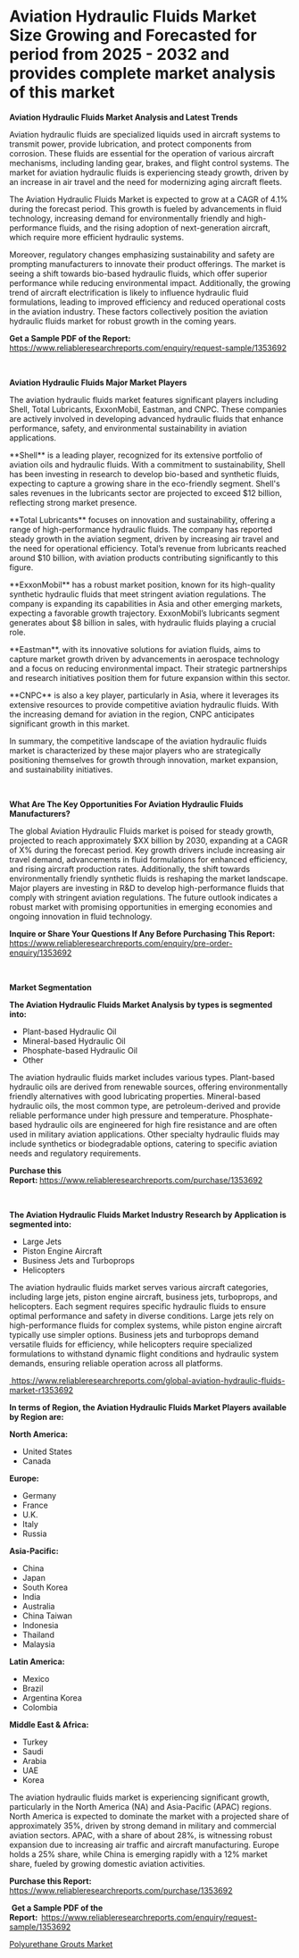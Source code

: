 <p><h1>Aviation Hydraulic Fluids Market Size Growing and Forecasted for period from 2025 - 2032 and provides complete market analysis of this market</h1></p><p><strong>Aviation Hydraulic Fluids Market Analysis and Latest Trends</strong></p>
<p><p>Aviation hydraulic fluids are specialized liquids used in aircraft systems to transmit power, provide lubrication, and protect components from corrosion. These fluids are essential for the operation of various aircraft mechanisms, including landing gear, brakes, and flight control systems. The market for aviation hydraulic fluids is experiencing steady growth, driven by an increase in air travel and the need for modernizing aging aircraft fleets.</p><p>The Aviation Hydraulic Fluids Market is expected to grow at a CAGR of 4.1% during the forecast period. This growth is fueled by advancements in fluid technology, increasing demand for environmentally friendly and high-performance fluids, and the rising adoption of next-generation aircraft, which require more efficient hydraulic systems.</p><p>Moreover, regulatory changes emphasizing sustainability and safety are prompting manufacturers to innovate their product offerings. The market is seeing a shift towards bio-based hydraulic fluids, which offer superior performance while reducing environmental impact. Additionally, the growing trend of aircraft electrification is likely to influence hydraulic fluid formulations, leading to improved efficiency and reduced operational costs in the aviation industry. These factors collectively position the aviation hydraulic fluids market for robust growth in the coming years.</p></p>
<p><strong>Get a Sample PDF of the Report:&nbsp;</strong> <a href="https://www.reliableresearchreports.com/enquiry/request-sample/1353692?utm_campaign=2252&utm_medium=2&utm_source=Github&utm_content=ia&utm_term=30012025&utm_id=aviation-hydraulic-fluids">https://www.reliableresearchreports.com/enquiry/request-sample/1353692</a></p>
<p>&nbsp;</p>
<p><strong>Aviation Hydraulic Fluids Major Market Players</strong></p>
<p><p>The aviation hydraulic fluids market features significant players including Shell, Total Lubricants, ExxonMobil, Eastman, and CNPC. These companies are actively involved in developing advanced hydraulic fluids that enhance performance, safety, and environmental sustainability in aviation applications.</p><p>**Shell** is a leading player, recognized for its extensive portfolio of aviation oils and hydraulic fluids. With a commitment to sustainability, Shell has been investing in research to develop bio-based and synthetic fluids, expecting to capture a growing share in the eco-friendly segment. Shell's sales revenues in the lubricants sector are projected to exceed $12 billion, reflecting strong market presence.</p><p>**Total Lubricants** focuses on innovation and sustainability, offering a range of high-performance hydraulic fluids. The company has reported steady growth in the aviation segment, driven by increasing air travel and the need for operational efficiency. Total’s revenue from lubricants reached around $10 billion, with aviation products contributing significantly to this figure.</p><p>**ExxonMobil** has a robust market position, known for its high-quality synthetic hydraulic fluids that meet stringent aviation regulations. The company is expanding its capabilities in Asia and other emerging markets, expecting a favorable growth trajectory. ExxonMobil’s lubricants segment generates about $8 billion in sales, with hydraulic fluids playing a crucial role.</p><p>**Eastman**, with its innovative solutions for aviation fluids, aims to capture market growth driven by advancements in aerospace technology and a focus on reducing environmental impact. Their strategic partnerships and research initiatives position them for future expansion within this sector.</p><p>**CNPC** is also a key player, particularly in Asia, where it leverages its extensive resources to provide competitive aviation hydraulic fluids. With the increasing demand for aviation in the region, CNPC anticipates significant growth in this market.</p><p>In summary, the competitive landscape of the aviation hydraulic fluids market is characterized by these major players who are strategically positioning themselves for growth through innovation, market expansion, and sustainability initiatives.</p></p>
<p>&nbsp;</p>
<p><strong>What Are The Key Opportunities For Aviation Hydraulic Fluids Manufacturers?</strong></p>
<p><p>The global Aviation Hydraulic Fluids market is poised for steady growth, projected to reach approximately $XX billion by 2030, expanding at a CAGR of X% during the forecast period. Key growth drivers include increasing air travel demand, advancements in fluid formulations for enhanced efficiency, and rising aircraft production rates. Additionally, the shift towards environmentally friendly synthetic fluids is reshaping the market landscape. Major players are investing in R&D to develop high-performance fluids that comply with stringent aviation regulations. The future outlook indicates a robust market with promising opportunities in emerging economies and ongoing innovation in fluid technology.</p></p>
<p><strong>Inquire or Share Your Questions If Any Before Purchasing This Report:</strong> <a href="https://www.reliableresearchreports.com/enquiry/pre-order-enquiry/1353692?utm_campaign=2252&utm_medium=2&utm_source=Github&utm_content=ia&utm_term=30012025&utm_id=aviation-hydraulic-fluids">https://www.reliableresearchreports.com/enquiry/pre-order-enquiry/1353692</a></p>
<p>&nbsp;</p>
<p><strong>Market Segmentation</strong></p>
<p><strong>The Aviation Hydraulic Fluids Market Analysis by types is segmented into:</strong></p>
<p><ul><li>Plant-based Hydraulic Oil</li><li>Mineral-based Hydraulic Oil</li><li>Phosphate-based Hydraulic Oil</li><li>Other</li></ul></p>
<p><p>The aviation hydraulic fluids market includes various types. Plant-based hydraulic oils are derived from renewable sources, offering environmentally friendly alternatives with good lubricating properties. Mineral-based hydraulic oils, the most common type, are petroleum-derived and provide reliable performance under high pressure and temperature. Phosphate-based hydraulic oils are engineered for high fire resistance and are often used in military aviation applications. Other specialty hydraulic fluids may include synthetics or biodegradable options, catering to specific aviation needs and regulatory requirements.</p></p>
<p><strong>Purchase this Report:&nbsp;</strong><a href="https://www.reliableresearchreports.com/purchase/1353692?utm_campaign=2252&utm_medium=2&utm_source=Github&utm_content=ia&utm_term=30012025&utm_id=aviation-hydraulic-fluids">https://www.reliableresearchreports.com/purchase/1353692</a></p>
<p>&nbsp;</p>
<p><strong>The Aviation Hydraulic Fluids Market Industry Research by Application is segmented into:</strong></p>
<p><ul><li>Large Jets</li><li>Piston Engine Aircraft</li><li>Business Jets and Turboprops</li><li>Helicopters</li></ul></p>
<p><p>The aviation hydraulic fluids market serves various aircraft categories, including large jets, piston engine aircraft, business jets, turboprops, and helicopters. Each segment requires specific hydraulic fluids to ensure optimal performance and safety in diverse conditions. Large jets rely on high-performance fluids for complex systems, while piston engine aircraft typically use simpler options. Business jets and turboprops demand versatile fluids for efficiency, while helicopters require specialized formulations to withstand dynamic flight conditions and hydraulic system demands, ensuring reliable operation across all platforms.</p></p>
<p><a href="https://www.reliableresearchreports.com/global-aviation-hydraulic-fluids-market-r1353692?utm_campaign=2252&utm_medium=2&utm_source=Github&utm_content=ia&utm_term=30012025&utm_id=aviation-hydraulic-fluids">&nbsp;https://www.reliableresearchreports.com/global-aviation-hydraulic-fluids-market-r1353692</a></p>
<p><strong>In terms of Region, the Aviation Hydraulic Fluids Market Players available by Region are:</strong></p>
<p>
    <p> <strong> North America: </strong>
        <ul>
            <li>United States</li>
            <li>Canada</li>
        </ul>
        </p> 
    <p> <strong> Europe: </strong>
        <ul>
            <li>Germany</li>
            <li>France</li>
            <li>U.K.</li>
            <li>Italy</li>
            <li>Russia</li>
        </ul>
        </p> 
    <p> <strong> Asia-Pacific: </strong>
        <ul>
            <li>China</li>
            <li>Japan</li>
            <li>South Korea</li>
            <li>India</li>
            <li>Australia</li>
            <li>China Taiwan</li>
            <li>Indonesia</li>
            <li>Thailand</li>
            <li>Malaysia</li>
        </ul>
        </p> 
    <p> <strong> Latin America: </strong>
        <ul>
            <li>Mexico</li>
            <li>Brazil</li>
            <li>Argentina Korea</li>
            <li>Colombia</li>
        </ul>
        </p> 
    <p> <strong> Middle East & Africa: </strong>
        <ul>
            <li>Turkey</li>
            <li>Saudi</li>
            <li>Arabia</li>
            <li>UAE</li>
            <li>Korea</li>
        </ul>
    </p>
    </p>
<p><p>The aviation hydraulic fluids market is experiencing significant growth, particularly in the North America (NA) and Asia-Pacific (APAC) regions. North America is expected to dominate the market with a projected share of approximately 35%, driven by strong demand in military and commercial aviation sectors. APAC, with a share of about 28%, is witnessing robust expansion due to increasing air traffic and aircraft manufacturing. Europe holds a 25% share, while China is emerging rapidly with a 12% market share, fueled by growing domestic aviation activities.</p></p>
<p><strong>Purchase this Report: </strong><a href="https://www.reliableresearchreports.com/purchase/1353692?utm_campaign=2252&utm_medium=2&utm_source=Github&utm_content=ia&utm_term=30012025&utm_id=aviation-hydraulic-fluids">https://www.reliableresearchreports.com/purchase/1353692</a></p>
<p>&nbsp;<strong>Get a Sample PDF of the Report:&nbsp;&nbsp;</strong><a href="https://www.reliableresearchreports.com/enquiry/request-sample/1353692?utm_campaign=2252&utm_medium=2&utm_source=Github&utm_content=ia&utm_term=30012025&utm_id=aviation-hydraulic-fluids">https://www.reliableresearchreports.com/enquiry/request-sample/1353692</a></p>
<p><strong></strong></p>
<p><p><a href="https://github.com/DianaWilson796/Market-Research-Report-List-1/blob/main/polyurethane-grouts-market.md?utm_campaign=2252&utm_medium=2&utm_source=Github&utm_content=ia&utm_term=30012025&utm_id=aviation-hydraulic-fluids">Polyurethane Grouts Market</a></p></p>